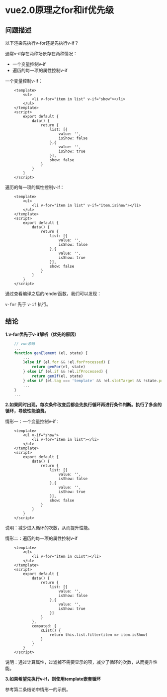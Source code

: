 # vue2.0原理之for和if优先级

## 问题描述

以下渲染先执行v-for还是先执行v-if？

通常v-if存在两种场景存在两种情况：
+ 一个变量控制v-if
+ 遍历的每一项的属性控制v-if

一个变量控制v-if：
```vue
    <template>
        <ul>
            <li v-for="item in list" v-if="show"></li>
        </ul>
    </template>
    <script>
        export default {
            data() {
                return {
                    list: [{
                        value: '',
                        isShow: false
                    },{
                        value: '',
                        isShow: true
                    }],
                    show: false
                }
            }
        }
    </script>
```

遍历的每一项的属性控制v-if：
```vue
    <template>
        <ul>
            <li v-for="item in list" v-if="item.isShow"></li>
        </ul>
    </template>
    <script>
        export default {
            data() {
                return {
                    list: [{
                        value: '',
                        isShow: false
                    },{
                        value: '',
                        isShow: true
                    }],
                    show: false
                }
            }
        }
    </script>
```

通过查看编译之后的render函数，我们可以发现：

`v-for` 先于 `v-if` 执行。

## 结论

**1.v-for优先于v-if解析（优先的原因）**

```js
    // vue源码
    ...
    function genElement (el, state) {
        ...
        }else if (el.for && !el.forProcessed) {
            return genFor(el, state)
        } else if (el.if && !el.ifProcessed) {
            return genIf(el, state)
        } else if (el.tag === 'template' && !el.slotTarget && !state.pre) {
        ...
    }
    ...
```

**2.如果同时出现，每次条件改变后都会先执行循环再进行条件判断。执行了多余的循环，导致性能浪费。**

情形一：一个变量控制v-if：

```vue
    <template>
        <ul v-if="show">
            <li v-for="item in list"></li>
        </ul>
    </template>
    <script>
        export default {
            data() {
                return {
                    list: [{
                        value: '',
                        isShow: false
                    },{
                        value: '',
                        isShow: true
                    }],
                    show: false
                }
            }
        }
    </script>
```

说明：减少进入循环的次数，从而提升性能。

情形二：遍历的每一项的属性控制v-if

```vue
    <template>
        <ul>
            <li v-for="item in cList"></li>
        </ul>
    </template>
    <script>
        export default {
            data() {
                return {
                    list: [{
                        value: '',
                        isShow: false
                    },{
                        value: '',
                        isShow: true
                    }]
                }
            },
            computed: {
                cList() {
                    return this.list.filter(item => item.isShow)
                }
            }
        }
    </script>
```

说明：通过计算属性，过滤掉不需要显示的项，减少了循环的次数，从而提升性能。

**3.如果希望先执行v-if，则使用template嵌套循环**

参考第二条结论中情形一的示例。